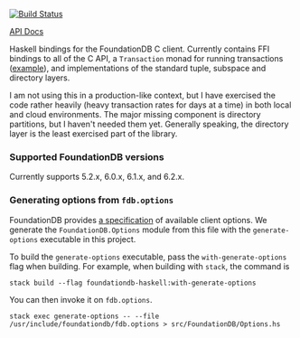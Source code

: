 [![Build Status](https://travis-ci.org/crclark/foundationdb-haskell.svg?branch=master)](https://travis-ci.org/crclark/foundationdb-haskell)

[API Docs](https://crclark.github.io/foundationdb-haskell/)

Haskell bindings for the FoundationDB C client. Currently contains FFI bindings to all of the C API, a `Transaction` monad for running transactions ([example](https://github.com/crclark/foundationdb-haskell/blob/1f8d0ba2c4985d2fe3d8e6fcbc852c01050af9bb/tests/Properties.hs#L48)), and implementations of the standard tuple, subspace and directory layers.

I am not using this in a production-like context, but I have exercised the code rather heavily (heavy transaction rates for days at a time) in both local and cloud environments. The major missing component is directory partitions, but I haven't needed them yet. Generally speaking, the directory layer is the least exercised part of the library.

### Supported FoundationDB versions

Currently supports 5.2.x, 6.0.x, 6.1.x, and 6.2.x.


### Generating options from `fdb.options`

FoundationDB provides [a specification](https://github.com/apple/foundationdb/blob/master/fdbclient/vexillographer/fdb.options) of available client options. We generate the `FoundationDB.Options` module from this file with the `generate-options` executable in this project.

To build the `generate-options` executable, pass the `with-generate-options` flag
when building. For example, when building with `stack`, the command is

```
stack build --flag foundationdb-haskell:with-generate-options
```

You can then invoke it on `fdb.options`.

```
stack exec generate-options -- --file /usr/include/foundationdb/fdb.options > src/FoundationDB/Options.hs
```
